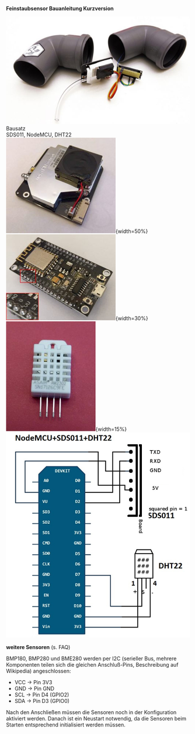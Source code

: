 **Feinstaubsensor Bauanleitung Kurzversion**


![Bausatz, SDS011, NodeMCU, DHT22](images/Feinstaub-Sensor-Bausatz-e1479558693357.jpg)\
Bausatz \
SDS011, NodeMCU, DHT22\
![Feinstaubsensor SDS011](images/Foto_SDS011-300x261.jpg){width=50%}
![NodeMCU ESP8266-basiertes Board](images/Foto_NodeMCU-300x235.jpg){width=30%}
![DHT22](images/Foto_DHT22-245x300.jpg){width=15%}\
![Schaltplan NodeMCU SDS011 - DHT22](images/nodemcu-v3-schaltplan-sds011.jpg)

**weitere Sensoren** (s. FAQ)

BMP180, BMP280 und BME280 werden per I2C (serieller Bus, mehrere Komponenten teilen sich die gleichen Anschluß-Pins, Beschreibung auf Wikipedia) angeschlossen:

* VCC	->	Pin 3V3
* GND	->	Pin GND
* SCL	->	Pin D4 (GPIO2)
* SDA	->	Pin D3 (GPIO0)

Nach den Anschließen müssen die Sensoren noch in der Konfiguration aktiviert werden. Danach ist ein Neustart notwendig, da die Sensoren beim Starten entsprechend initialisiert werden müssen.


<!--
![Sensor + ESP](images/IMG_6490-e1500917420519-495x400.png){width=30%}

![DHT am Schlauch](images/IMG_6491-495x400.png){width=50%}

![Komplett](images/IMG_6492-e1500917451756-495x400.png){width=50%}

![Einsetzen in den Bogen](images/IMG_6494-e1500917517160-495x400.png){width=30%}

-->

<!--

![](images/feisntaub-software-300x240.png){width=50%}

---

![](images/Firmware-Feinstaub-Einspielen-300x183.png){width=50%}


---

![](images/IMG_6492-e1500917451756-495x400.png){width=50%}

---

![](images/IMG_6493-e1500917485942-495x400.png){width=50%}

---

![](images/IMG_6494-e1500917517160-495x400.png){width=50%}

---

![](images/IMG_6496-e1500917549862-495x400.png){width=50%}

---

![](images/karte-feinstaub-300x205.png){width=50%}

---

![](images/luftdaten-feinstaub-selber-messen-logo.png){width=50%}

---

![](images/multi-300x155.png){width=50%}

---

![](images/nodemcu-v3-schaltplan-sds011.jpg){width=50%}

---

![](images/Screenshot_20170318-234502.png){width=50%}

---

![](images/Screenshot_20170318-234511.png){width=50%}

---

![](images/wlan-config-de-01.png){width=50%}

---

![](images/wlan-config-de-02.png){width=50%}

---

![](images/wlan-config-de-03.png){width=50%}

---

![](images/wlan-config-de-04.png){width=50%}

---

![](images/wlan-config-de-05.png){width=50%}

---
-->
